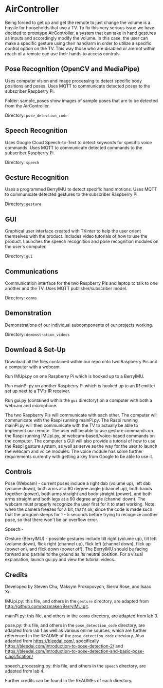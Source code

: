 # AirController

Being forced to get up and get the remote to just change the volume is a hassle for households that use a TV. To fix this very serious issue we have decided to prototype AirController, a system that can take in hand gestures as inputs and accordingly modify the volume. In this case, the user can make a specific gesture using their hand/arm in order to utilize a specific control option on the TV. This way those who are disabled or are not within reach of a remote can use their hands to access controls.

## Pose Recognition (OpenCV and MediaPipe)
Uses computer vision and image processing to detect specific body positions and poses. Uses MQTT to communicate detected poses to the subscriber Raspberry Pi.

Folder: sample_poses show images of sample poses that are to be detected from the AirController.

Directory: `pose_detection_code`

## Speech Recognition
Uses Google Cloud Speech-to-Text to detect keywords for specific voice commands.  Uses MQTT to communicate detected commands to the subscriber Raspberry Pi.

Directory: `speech`

## Gesture Recognition
Uses a programmed BerryIMU to detect specific hand motions. Uses MQTT to communicate detected gestures to the subscriber Raspberry Pi.

Directory: `gesture`

## GUI
Graphical user interface created with TKinter to help the user orient themselves with the product. Includes video tutorials of how to use the product. Launches the speech recognition and pose recognition modules on the user's computer.

Directory: `gui`

## Communications
Communication interface for the two Raspberry Pis and laptop to talk to one another and the TV. Uses MQTT publisher/subscriber model.

Directory: `comms`

## Demonstration
Demonstrations of our individual subcomponents of our projects working.

Directory: `demonstration_videos`

## Download & Set-Up
Download all the files contained within our repo onto two Raspberry Pis and a computer with a webcam. 

Run IMUpi.py on one Raspberry Pi which is hooked up to a BerryIMU.

Run mainPi.py on another Raspberry Pi which is hooked up to an IR emitter set up next to a TV's IR receiver. 

Run gui.py (contained within the `gui` directory) on a computer with both a webcam and microphone. 

The two Raspberry Pis will communicate with each other. The computer will communicate with the Raspi running mainPi.py. The Raspi running mainPi.py will then communicate with the TV to actually be able to implement our remote. The user will be able to use gesture commands on the Raspi running IMUpi.py, or webcam-based/voice-based commands on the computer. The computer's GUI will also provide a tutorial of how to use the Raspi gesture system, as well as serve as the way for the user to launch the webcam and voice modules. The voice module has some further requirements currently with getting a key from Google to be able to use it.

## Controls

Pose (Webcam) - current poses include a right dab (volume up), left dab (volume down), both arms at a 90 degree angle (channel up), both hands together (power), both arms straight and body straight (power), and both arms straight and both legs at a 90 degree angle (channel down). The webcam must properly recognize the user first for it to start working. 
Note: when the camera freezes for a bit, that's ok, since the code is made such that the program sleeps for 1 - 5 seconds before trying to recognize another pose, so that there won't be an overflow error.

Speech - 

Gesture (BerryIMU) - possible gestures include tilt right (volume up), tilt left (volume down), flick right (channel up), flick left (channel down), flick up (power on), and flick down (power off). The BerryIMU should be facing forward and parallel to the ground as its neutral position. For a visual explanation, launch gui.py and view the tutorial videos.

## Credits

Developed by Steven Chu, Maksym Prokopovych, Sierra Rose, and Isaac Xu.

IMUpi.py: this file, and others in the `gesture` directory, are adapted from http://github.com/ozzmaker/BerryIMU.git. 

mainPi.py: this file, and others in the `comms` directory, are adapted from lab 3.

pose.py: this file, and others in the `pose_detection_code` directory, are adapted from lab 1 as well as various online sources, which are further referenced in the README of the `pose_detection_code` directory. Also adapted from https://bleedai.com/, specifically https://bleedai.com/introduction-to-pose-detection-2/ and https://bleedai.com/introduction-to-pose-detection-and-basic-pose-classification/

speech_processing.py: this file, and others in the `speech` directory, are adapted from lab 4.

Further credits can be found in the READMEs of each directory.
